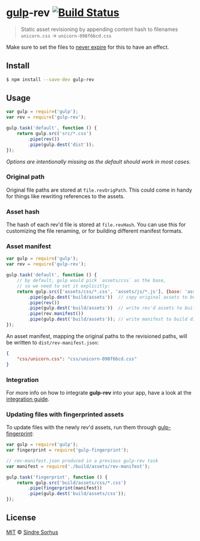 # [gulp](https://github.com/wearefractal/gulp)-rev [![Build Status](https://travis-ci.org/sindresorhus/gulp-rev.svg?branch=master)](https://travis-ci.org/sindresorhus/gulp-rev)

> Static asset revisioning by appending content hash to filenames
`unicorn.css` → `unicorn-098f6bcd.css`

Make sure to set the files to [never expire](http://developer.yahoo.com/performance/rules.html#expires) for this to have an effect.


## Install

```sh
$ npm install --save-dev gulp-rev
```


## Usage

```js
var gulp = require('gulp');
var rev = require('gulp-rev');

gulp.task('default', function () {
	return gulp.src('src/*.css')
		.pipe(rev())
		.pipe(gulp.dest('dist'));
});
```

*Options are intentionally missing as the default should work in most cases.*


### Original path

Original file paths are stored at `file.revOrigPath`. This could come in handy for things like rewriting references to the assets.


### Asset hash

The hash of each rev'd file is stored at `file.revHash`. You can use this for customizing the file renaming, or for building different manifest formats.


### Asset manifest

```js
var gulp = require('gulp');
var rev = require('gulp-rev');

gulp.task('default', function () {
	// by default, gulp would pick `assets/css` as the base,
	// so we need to set it explicitly:
	return gulp.src(['assets/css/*.css', 'assets/js/*.js'], {base: 'assets'})
		.pipe(gulp.dest('build/assets'))  // copy original assets to build dir
		.pipe(rev())
		.pipe(gulp.dest('build/assets'))  // write rev'd assets to build dir
		.pipe(rev.manifest())
		.pipe(gulp.dest('build/assets')); // write manifest to build dir
});
```

An asset manifest, mapping the original paths to the revisioned paths, will be written to `dist/rev-manifest.json`:

```json
{
	"css/unicorn.css": "css/unicorn-098f6bcd.css"
}
```

### Integration

For more info on how to integrate **gulp-rev** into your app, have a look at the [integration guide](integration.md).

### Updating files with fingerprinted assets
To update files with the newly rev'd assets, run them through [gulp-fingerprint](https://www.npmjs.org/package/gulp-fingerprint):

```js
var gulp = require('gulp');
var fingerprint = require('gulp-fingerprint');

// rev-manifest.json produced in a previous gulp-rev task
var manifest = require('./build/assets/rev-manifest');

gulp.task('fingerprint', function () {
    return gulp.src('build/assets/css/*.css')
        .pipe(fingerprint(manifest))
        .pipe(gulp.dest('build/assets/css'));
});
```

## License

[MIT](http://opensource.org/licenses/MIT) © [Sindre Sorhus](http://sindresorhus.com)
